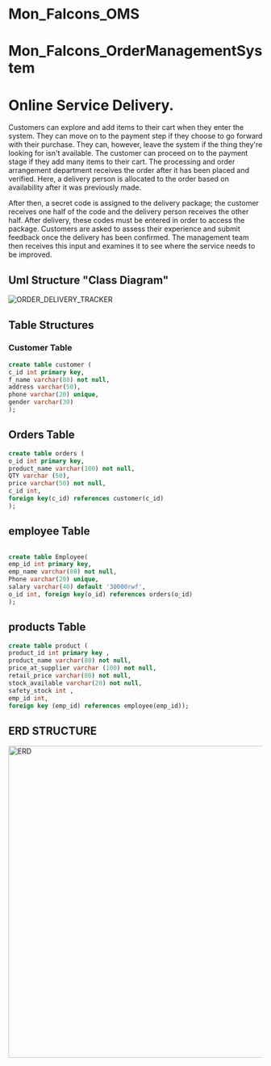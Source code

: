 # Mon_Falcons_OMS
# Mon_Falcons_OrderManagementSystem

# Online Service Delivery.

Customers can explore and add items to their cart when they enter the system. They can move on to the payment step if they choose to go forward with their purchase. They can, however, leave the system if the thing they're looking for isn't available. The customer can proceed on to the payment stage if they add many items to their cart. The processing and order arrangement department receives the order after it has been placed and verified. Here, a delivery person is allocated to the order based on availability after it was previously made.

After then, a secret code is assigned to the delivery package; the customer receives one half of the code and the delivery person receives the other half. After delivery, these codes must be entered in order to access the package. Customers are asked to assess their experience and submit feedback once the delivery has been confirmed. The management team then receives this input and examines it to see where the service needs to be improved.
 ## Uml Structure "Class Diagram"
 ![ORDER_DELIVERY_TRACKER](https://github.com/user-attachments/assets/af9868b8-aeab-4cb3-99ff-0d897fb1de72)

 
## Table Structures

### Customer Table

```sql
create table customer (
c_id int primary key,
f_name varchar(80) not null,
address varchar(50),
phone varchar(20) unique,
gender varchar(30) 
);
```
 
## Orders Table

```sql
create table orders (
o_id int primary key,
product_name varchar(100) not null,
QTY varchar (50),
price varchar(50) not null,
c_id int, 
foreign key(c_id) references customer(c_id)
);

```

## employee Table

```sql

create table Employee(
emp_id int primary key,
emp_name varchar(80) not null, 
Phone varchar(20) unique,
salary varchar(40) default '30000rwf',
o_id int, foreign key(o_id) references orders(o_id)
);
```

## products Table

```sql
create table product (
product_id int primary key ,
product_name varchar(80) not null,
price_at_supplier varchar (100) not null,
retail_price varchar(80) not null, 
stock_available varchar(20) not null,
safety_stock int ,
emp_id int, 
foreign key (emp_id) references employee(emp_id));

```
## ERD STRUCTURE
<img width="618" alt="ERD" src="https://github.com/user-attachments/assets/4084b2f3-8f99-4352-bb1f-f62557966ad2">

